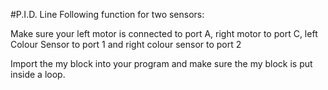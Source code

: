 #P.I.D. Line Following function for two sensors:

Make sure your left motor is connected to port A, right motor to port C, left Colour Sensor to port 1 and right colour sensor to port 2

Import the my block into your program and make sure the my block is put inside a loop.
